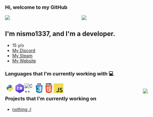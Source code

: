 ### Hi, welcome to my GitHub

<img align="right" width="50%" src="https://github-readme-stats.vercel.app/api?username=nismo1337&show_icons=true&theme=dark&hide=contribs,issues">
<img src="https://card.yuy1n.io/card/76561198219797419/tokyonight,en,games,badges">


## I'm **nismo1337**, and I'm a developer.
- 15 y/o
- <a href="https://discordapp.com/users/294488126641012737/" target="_blank" rel="noopener noreferrer">My Discord</a>
- <a href="https://steamcommunity.com/profiles/76561198219797419/" target="_blank" rel="noopener noreferrer">My Steam</a>
- <a href="https://nismo1337.xyz/" target="_blank" rel="noopener noreferrer">My Website</a>

### Languages that I'm currently working with 💻
<img align="left" alt="Python" width="32px" src="https://raw.githubusercontent.com/github/explore/80688e429a7d4ef2fca1e82350fe8e3517d3494d/topics/python/python.png" />
<img align="left" alt="C#" width="32px" src="https://raw.githubusercontent.com/github/explore/80688e429a7d4ef2fca1e82350fe8e3517d3494d/topics/csharp/csharp.png" />
<img align="left" alt="C++" width="32px" src="https://user-images.githubusercontent.com/45857590/113528813-1137dd80-95c2-11eb-8192-b2118e99bb05.png" />
<img align="left" alt="Python" width="32px" src="https://raw.githubusercontent.com/github/explore/80688e429a7d4ef2fca1e82350fe8e3517d3494d/topics/css/css.png" />
<img align="left" alt="Python" width="32px" src="https://raw.githubusercontent.com/github/explore/80688e429a7d4ef2fca1e82350fe8e3517d3494d/topics/html/html.png" />
<img align="left" alt="Python" width="32px" src="https://raw.githubusercontent.com/github/explore/80688e429a7d4ef2fca1e82350fe8e3517d3494d/topics/javascript/javascript.png" />

<br/>
<img align="right" width="10%" src="https://github.githubassets.com/images/mona-loading-dark.gif">

### Projects that I'm currently working on 

- <a href="" target="_blank" rel="noopener noreferrer">nothing :(</a>



